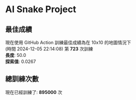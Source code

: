 
# AI Snake Project

## **最佳成績**






















































































































































































































現在使用 GitHub Action 訓練最佳成績為在 10x10 的地圖情況下  
(時間 2024-12-05 22:14:08) 第 **723** 次訓練  
**長度**: 50.0  
**探索值**: 0.0267













































































































































































































































































































































































































































## 總訓練次數
現在已經訓練了: **895000** 次
